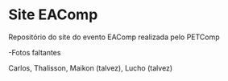 # Site EAComp
Repositório do site do evento EAComp realizada pelo PETComp

-Fotos faltantes

Carlos, Thalisson, Maikon (talvez), Lucho (talvez)
